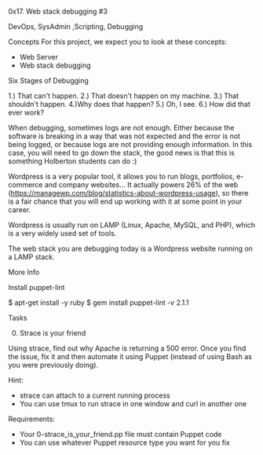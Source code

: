 0x17. Web stack debugging #3

DevOps, SysAdmin ,Scripting, Debugging

Concepts
For this project, we expect you to look at these concepts:

  * Web Server
  * Web stack debugging

Six Stages of Debugging

1.) That can't happen.
2.) That doesn't happen on my machine.
3.) That shouldn't happen.
4.)Why does that happen?
5.) Oh, I see.
6.) How did that ever work?

When debugging, sometimes logs are not enough. Either because the software is breaking in a way that was not expected and the error is not being logged, or because logs are not providing enough information. In this case, you will need to go down the stack, the good news is that this is something Holberton students can do :)

Wordpress is a very popular tool, it allows you to run blogs, portfolios, e-commerce and company websites… It actually powers 26% of the web (https://managewp.com/blog/statistics-about-wordpress-usage), so there is a fair chance that you will end up working with it at some point in your career.

Wordpress is usually run on LAMP (Linux, Apache, MySQL, and PHP), which is a very widely used set of tools.

The web stack you are debugging today is a Wordpress website running on a LAMP stack.


More Info

Install puppet-lint

$ apt-get install -y ruby
$ gem install puppet-lint -v 2.1.1


Tasks

0. Strace is your friend

Using strace, find out why Apache is returning a 500 error. Once you find the issue, fix it and then automate it using Puppet (instead of using Bash as you were previously doing).

Hint:
  * strace can attach to a current running process
  * You can use tmux to run strace in one window and curl in another one

Requirements:
  * Your 0-strace_is_your_friend.pp file must contain Puppet code
  * You can use whatever Puppet resource type you want for you fix
